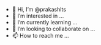 - 👋 Hi, I’m @prakashlts
- 👀 I’m interested in ...
- 🌱 I’m currently learning ...
- 💞️ I’m looking to collaborate on ...
- 📫 How to reach me ...

<!---
prakashlts/prakashlts is a ✨ special ✨ repository because its `README.md` (this file) appears on your GitHub profile.
You can click the Preview link to take a look at your changes.
--->
